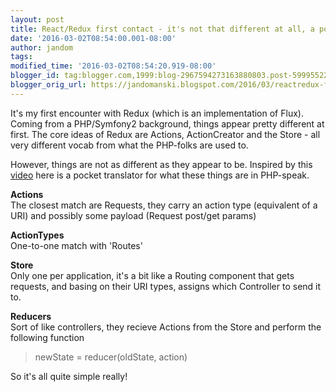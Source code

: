 ```yaml
---
layout: post
title: React/Redux first contact - it's not that different at all, a pocket guide for ex-PHP dev
date: '2016-03-02T08:54:00.001-08:00'
author: jandom
tags: 
modified_time: '2016-03-02T08:54:20.919-08:00'
blogger_id: tag:blogger.com,1999:blog-2967594273163880803.post-5999552213137893644
blogger_orig_url: https://jandomanski.blogspot.com/2016/03/reactredux-first-contact-its-not-that.html
---
```


It's my first encounter with Redux (which is an implementation of Flux). Coming from a PHP/Symfony2 background, things appear pretty different at first. The core ideas of Redux are Actions, ActionCreator and the Store - all very different vocab from what the PHP-folks are used to.

However, things are not as different as they appear to be. Inspired by this [video](https://www.youtube.com/watch?v=gcnJcQ1vg_U) here is a pocket translator for what these things are in PHP-speak.

**Actions**  
The closest match are Requests, they carry an action type (equivalent of a URI) and possibly some payload (Request post/get params)

**ActionTypes**  
One-to-one match with 'Routes'

**Store**  
Only one per application, it's a bit like a Routing component that gets requests, and basing on their URI types, assigns which Controller to send it to. 

**Reducers**  
Sort of like controllers, they recieve Actions from the Store and perform the following function

> newState = reducer(oldState, action)

So it's all quite simple really!